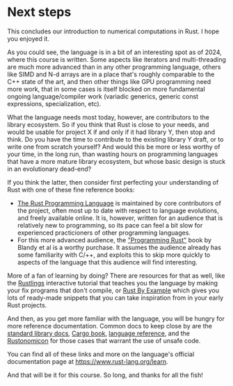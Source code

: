 # Next steps

This concludes our introduction to numerical computations in Rust. I hope you
enjoyed it.

As you could see, the language is in a bit of an interesting spot as of 2024,
where this course is written. Some aspects like iterators and multi-threading
are much more advanced than in any other programming language, others like SIMD
and N-d arrays are in a place that's roughly comparable to the C++ state of the
art, and then other things like GPU programming need more work, that in some
cases is itself blocked on more fundamental ongoing language/compiler work
(variadic generics, generic const expressions, specialization, etc).

What the language needs most today, however, are contributors to the library
ecosystem. So if you think that Rust is close to your needs, and would be usable
for project X if and only if it had library Y, then stop and think. Do you have
the time to contribute to the existing library Y draft, or to write one from
scratch yourself? And would this be more or less worthy of your time, in the
long run, than wasting hours on programming languages that have a more mature
library ecosystem, but whose basic design is stuck in an evolutionary dead-end?

If you think the latter, then consider first perfecting your understanding of
Rust with one of these fine reference books:

- [The Rust Programming Language](https://doc.rust-lang.org/book/) is maintained
  by core contributors of the project, often most up to date with respect to
  language evolutions, and freely available online. It is, however, written for
  an audience that is relatively new to programming, so its pace can feel a bit
  slow for experienced practicioners of other programming languages.
- For this more advanced audience, the ["Programming
  Rust"](https://www.oreilly.com/library/view/programming-rust-2nd/9781492052586/)
  book by Blandy et al is a worthy purchase. It assumes the audience already has
  some familiarity with C/++, and exploits this to skip more quickly to aspects
  of the language that this audience will find interesting.

More of a fan of learning by doing? There are resources for that as well, like
the [Rustlings](https://github.com/rust-lang/rustlings/) interactive tutorial
that teaches you the language by making your fix programs that don't compile, or
[Rust By Example](https://doc.rust-lang.org/rust-by-example/) which gives you
lots of ready-made snippets that you can take inspiration from in your early
Rust projects.

And then, as you get more familiar with the language, you will be hungry for
more reference documentation. Common docs to keep close by are the [standard
library docs](https://doc.rust-lang.org/std/index.html), [Cargo
book](https://doc.rust-lang.org/cargo/index.html), [language
reference](https://doc.rust-lang.org/reference/index.html), and the
[Rustonomicon](https://doc.rust-lang.org/nomicon/index.html) for those cases
that warrant the use of unsafe code.

You can find all of these links and more on the language's official
documentation page at <https://www.rust-lang.org/learn>.

And that will be it for this course. So long, and thanks for all the fish!

